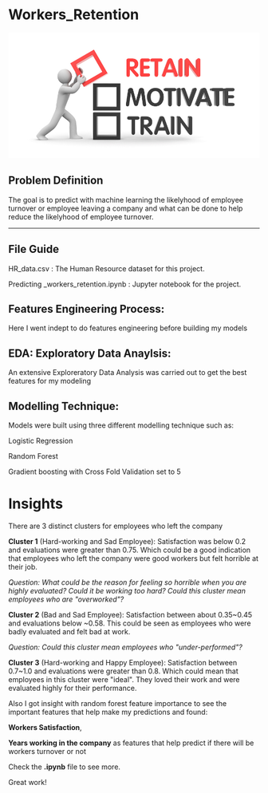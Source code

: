 # Workers_Retention

![](EmployeeRetention.jpg)


## Problem Definition 
The goal is to predict with machine learning the likelyhood of employee turnover or employee leaving a company and what can be done to help reduce the likelyhood of employee turnover. 

---
## File Guide

HR_data.csv :  The Human Resource dataset for this project. 

Predicting _workers_retention.ipynb : Jupyter notebook for the project. 

## Features Engineering Process:

Here I went indept to do features engineering before building my models  

## EDA: Exploratory Data Anaylsis: 

An extensive Exploreratory Data Analysis was carried out to get the best features for my modeling 

## Modelling Technique: 

Models were built using three different modelling technique such as: 

Logistic Regression 

Random Forest 

Gradient boosting with Cross Fold Validation set to 5 

# Insights

There are 3 distinct clusters for employees who left the company

**Cluster 1** (Hard-working and Sad Employee): Satisfaction was below 0.2 and evaluations were greater than 0.75. Which could be a good indication that employees who left the company were good workers but felt horrible at their job.

*Question: What could be the reason for feeling so horrible when you are highly evaluated? Could it be working too hard? Could this cluster mean employees who are "overworked"?*

**Cluster 2** (Bad and Sad Employee): Satisfaction between about 0.35~0.45 and evaluations below ~0.58. This could be seen as employees who were badly evaluated and felt bad at work.

*Question: Could this cluster mean employees who "under-performed"?*


**Cluster 3** (Hard-working and Happy Employee): Satisfaction between 0.7~1.0 and evaluations were greater than 0.8. Which could mean that employees in this cluster were "ideal". They loved their work and were evaluated highly for their performance.

Also I got insight with random forest feature importance to see the important features that help make my predictions
and found:

**Workers Satisfaction**, 

**Years working in the company** as features that help predict if there will be workers turnover or not

Check the **.ipynb** file to see more.

Great work!


